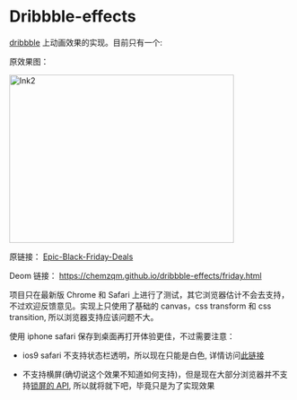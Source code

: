 # Dribbble-effects

[dribbble](https://dribbble.com/) 上动画效果的实现。目前只有一个:


原效果图：

<img width="400px" height="300px" src="https://d13yacurqjgara.cloudfront.net/users/107759/screenshots/2372734/ink2.gif" alt="Ink2">

原链接： [Epic-Black-Friday-Deals](https://dribbble.com/shots/2372734-Epic-Black-Friday-Deals)

Deom 链接： https://chemzqm.github.io/dribbble-effects/friday.html

项目只在最新版 Chrome 和 Safari 上进行了测试，其它浏览器估计不会去支持，不过欢迎反馈意见。实现上只使用了基础的 canvas，css transform 和 css transition, 所以浏览器支持应该问题不大。

使用 iphone safari 保存到桌面再打开体验更佳，不过需要注意：

* ios9 safari 不支持状态栏透明，所以现在只能是白色, 详情访问[此链接](https://forums.developer.apple.com/thread/9819)

* 不支持横屏(确切说这个效果不知道如何支持)，但是现在大部分浏览器并不支持[锁屏的 API](https://developer.mozilla.org/en-US/docs/Web/API/Screen/lockOrientation), 所以就将就下吧，毕竟只是为了实现效果
